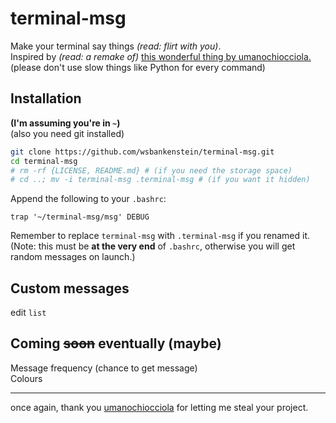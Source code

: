 # terminal-msg
Make your terminal say things *(read: flirt with you)*.  
Inspired by *(read: a remake of)* [this wonderful thing by umanochiocciola.](https://github.com/umanochiocciola/LinuxPropaganda/tree/main/term%20flirt)  
(please don't use slow things like Python for every command)

## Installation
**(I'm assuming you're in `~`)**  
(also you need git installed)  
```bash
git clone https://github.com/wsbankenstein/terminal-msg.git
cd terminal-msg
# rm -rf {LICENSE, README.md} # (if you need the storage space)
# cd ..; mv -i terminal-msg .terminal-msg # (if you want it hidden)
```
Append the following to your `.bashrc`:  
```
trap '~/terminal-msg/msg' DEBUG
```
Remember to replace `terminal-msg` with `.terminal-msg` if you renamed it.  
(Note: this must be **at the very end** of `.bashrc`, otherwise you will get random messages on launch.)

## Custom messages
edit `list`

## Coming <s>soon</s> eventually (maybe)
Message frequency (chance to get message)  
Colours  

---

once again, thank you [umanochiocciola](https://github.com/umanochiocciola/) for letting me steal your project.
